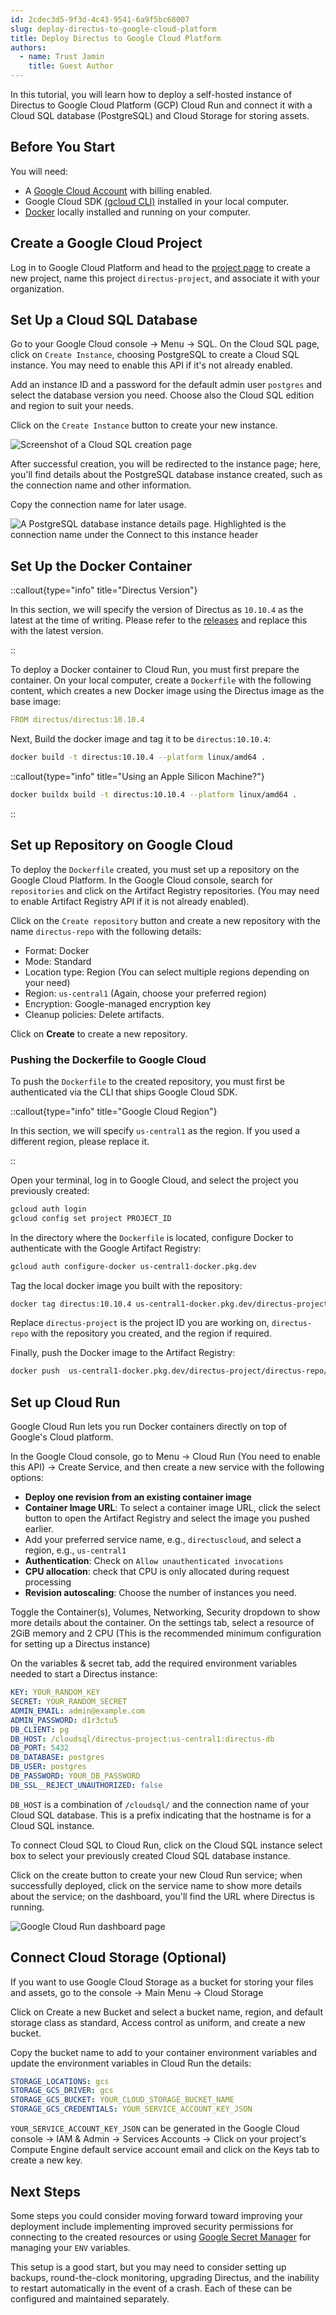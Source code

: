 ```yaml
---
id: 2cdec3d5-9f3d-4c43-9541-6a9f5bc68007
slug: deploy-directus-to-google-cloud-platform
title: Deploy Directus to Google Cloud Platform
authors:
  - name: Trust Jamin
    title: Guest Author
---
```

In this tutorial, you will learn how to deploy a self-hosted instance of Directus to Google Cloud Platform (GCP) Cloud Run and connect it with a Cloud SQL database (PostgreSQL) and Cloud Storage for storing assets.

## Before You Start

You will need:

- A [Google Cloud Account](https://cloud.google.com) with billing enabled.
- Google Cloud SDK [(gcloud CLI)](https://cloud.google.com/sdk/docs/install) installed in your local computer.
- [Docker](https://docker.com/) locally installed and running on your computer.

## Create a Google Cloud Project

Log in to Google Cloud Platform and head to the [project page](https://console.cloud.google.com/projectcreate) to create a new project, name this project `directus-project`, and associate it with your organization.

## Set Up a Cloud SQL Database

Go to your Google Cloud console -> Menu -> SQL. On the Cloud SQL page, click on `Create Instance`, choosing PostgreSQL to create a Cloud SQL instance. You may need to enable this API if it's not already enabled.

Add an instance ID and a password for the default admin user `postgres` and select the database version you need. Choose also the Cloud SQL edition and region to suit your needs.

Click on the `Create Instance` button to create your new instance.

![Screenshot of a Cloud SQL creation page](https://product-team.directus.app/assets/5527868d-e61c-474a-a8f9-27afc5dfd13c.webp)

After successful creation, you will be redirected to the instance page; here, you'll find details about the PostgreSQL database instance created, such as the connection name and other information.

Copy the connection name for later usage.

![A PostgreSQL database instance details page. Highlighted is the connection name under the Connect to this instance header](https://product-team.directus.app/assets/726fa639-23e2-4ea8-a699-689c27554336.webp)

## Set Up the Docker Container

::callout{type="info" title="Directus Version"}

In this section, we will specify the version of Directus as `10.10.4` as the latest at the time of writing. Please refer to the [releases](https://github.com/directus/directus/releases) and replace this with the latest version.

::

To deploy a Docker container to Cloud Run, you must first prepare the container. On your local computer, create a `Dockerfile` with the following content, which creates a new Docker image using the Directus image as the base image:

```yml
FROM directus/directus:10.10.4
```

Next, Build the docker image and tag it to be `directus:10.10.4`:

```bash
docker build -t directus:10.10.4 --platform linux/amd64 .
```

::callout{type="info" title="Using an Apple Silicon Machine?"}

```bash
docker buildx build -t directus:10.10.4 --platform linux/amd64 .
```

::

## Set up Repository on Google Cloud

To deploy the `Dockerfile` created, you must set up a repository on the Google Cloud Platform.
In the Google Cloud console, search for `repositories` and click on the Artifact Registry repositories. (You may need to enable Artifact Registry API if it is not already enabled).

Click on the `Create repository` button and create a new repository with the name `directus-repo` with the following details:

- Format: Docker
- Mode: Standard
- Location type: Region (You can select multiple regions depending on your need)
- Region: `us-central1` (Again, choose your preferred region)
- Encryption: Google-managed encryption key
- Cleanup policies: Delete artifacts.

Click on **Create** to create a new repository.

### Pushing the Dockerfile to Google Cloud

To push the `Dockerfile` to the created repository, you must first be authenticated via the CLI that ships Google Cloud SDK. 

::callout{type="info" title="Google Cloud Region"}
    
In this section, we will specify `us-central1` as the region. If you used a different region, please replace it.
    
::

Open your terminal, log in to Google Cloud, and select the project you previously created:

```bash
gcloud auth login
gcloud config set project PROJECT_ID
```

In the directory where the `Dockerfile` is located, configure Docker to authenticate with the Google Artifact Registry:

```bash
gcloud auth configure-docker us-central1-docker.pkg.dev
```


Tag the local docker image you built with the repository:

```bash
docker tag directus:10.10.4 us-central1-docker.pkg.dev/directus-project/directus-repo/directus:10.10.4
```

Replace `directus-project` is the project ID you are working on, `directus-repo` with the repository you created, and the region if required.

Finally, push the Docker image to the Artifact Registry:

```bash
docker push  us-central1-docker.pkg.dev/directus-project/directus-repo/directus:10.10.4
```

## Set up Cloud Run

Google Cloud Run lets you run Docker containers directly on top of Google's Cloud platform.

In the Google Cloud console, go to Menu -> Cloud Run (You need to enable this API) -> Create Service, and then create a new service with the following options:

- **Deploy one revision from an existing container image**
- **Container Image URL**: To select a container image URL, click the select button to open the Artifact Registry and select the image you pushed earlier.
- Add your preferred service name, e.g., `directuscloud`, and select a region, e.g., `us-central1`
- **Authentication**: Check on `Allow unauthenticated invocations`
- **CPU allocation**: check that CPU is only allocated during request processing
- **Revision autoscaling**: Choose the number of instances you need.

Toggle the Container(s), Volumes, Networking, Security dropdown to show more details about the container. On the settings tab, select a resource of 2GiB memory and 2 CPU (This is the recommended minimum configuration for setting up a Directus instance)

On the variables & secret tab, add the required environment variables needed to start a Directus instance:

```yml
KEY: YOUR_RANDOM_KEY
SECRET: YOUR_RANDOM_SECRET
ADMIN_EMAIL: admin@example.com
ADMIN_PASSWORD: d1r3ctu5
DB_CLIENT: pg
DB_HOST: /cloudsql/directus-project:us-central1:directus-db
DB_PORT: 5432
DB_DATABASE: postgres
DB_USER: postgres
DB_PASSWORD: YOUR_DB_PASSWORD
DB_SSL__REJECT_UNAUTHORIZED: false
```

`DB_HOST` is a combination of `/cloudsql/` and the connection name of your Cloud SQL database. This is a prefix indicating that the hostname is for a Cloud SQL instance.

To connect Cloud SQL to Cloud Run, click on the Cloud SQL instance select box to select your previously created Cloud SQL database instance.

Click on the create button to create your new Cloud Run service; when successfully deployed, click on the service name to show more details about the service; on the dashboard, you'll find the URL where Directus is running.

![Google Cloud Run dashboard page](https://product-team.directus.app/assets/d381e4fb-077f-40fe-9163-3c502bef7caa.webp)

## Connect Cloud Storage (Optional)

If you want to use Google Cloud Storage as a bucket for storing your files and assets, go to the console -> Main Menu -> Cloud Storage

Click on Create a new Bucket and select a bucket name, region, and default storage class as standard, Access control as uniform, and create a new bucket.

Copy the bucket name to add to your container environment variables and update the environment variables in Cloud Run the details:

```yml
STORAGE_LOCATIONS: gcs
STORAGE_GCS_DRIVER: gcs
STORAGE_GCS_BUCKET: YOUR_CLOUD_STORAGE_BUCKET_NAME
STORAGE_GCS_CREDENTIALS: YOUR_SERVICE_ACCOUNT_KEY_JSON
```

`YOUR_SERVICE_ACCOUNT_KEY_JSON` can be generated in the Google Cloud console -> IAM & Admin -> Services Accounts -> Click on your project's Compute Engine default service account email and click on the Keys tab to create a new key.

## Next Steps

Some steps you could consider moving forward toward improving your deployment include implementing improved security permissions for connecting to the created resources or using [Google Secret Manager](https://cloud.google.com/security/products/secret-manager) for managing your `ENV` variables.

This setup is a good start, but you may need to consider setting up backups, round-the-clock monitoring, upgrading Directus, and the inability to restart automatically in the event of a crash. Each of these can be configured and maintained separately.

